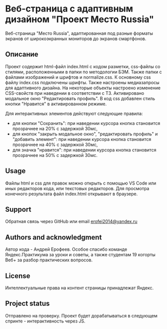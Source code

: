 # Веб-страница с адаптивным дизайном "Проект Место Russia"

Веб-страница "Место Russia", адаптированная под разные форматы экранов от широкоэкранных мониторов до экранов смартфонов.

## Описание

Проект содержит html-файл index.html с кодом разметки, css-файлы со стилями, расположенными в папки по методологии БЭМ. Также папки с файлами изображений и шрифтов и normalize.css.
К основному css файлу index.css подключены шрифты. Также настроены медиазапросы для адаптивного дизайна. На некоторые объекты настроено изменение CSS-свойств при наведении в соответствии с ТЗ.
Активировано модальное окно "Редактировать профиль".
В код css добавлен стиль кнопки "Нравится" в активированном режиме.

Для интерактивных элементов действуют следующие правила:

- для кнопки "Сохранить": при наведении курсора кнопка становится прозрачнее на 20% с задержкой 30мс,
- для кнопок "закрыть модальное окно", "редактировать профиль" и "добавить элемент": при наведении курсора кнопка становится прозрачнее на 40% с задержкой 30мс,
- для значка "нравится": при наведении курсора кнопка становится прозрачнее на 50% с задержкой 30мс.

## Usage

Файлы html и css для правок можно открыть с помощью VS Code или иных редакторов кода, или текстовых редакторов.
Для просмотра конечного результата файл index.html открывают в браузере.

## Support

Обратная связь через GitHub или email erofei2014@yandex.ru

## Authors and acknowledgment

Автор кода - Андрей Ерофеев.
Особое спасибо команде Яндекс.Практикума за уроки и советы, а также студентам 19 когорты Веб+ за разбор практических вопросов.

## License

Интеллектуальные права на контент страницы принадлежат Яндекс.

## Project status

Отправлено на проверку.
Проект будет дорабатываться в следующем спринте - интерактивность через JS.